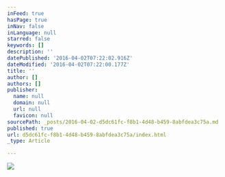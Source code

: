 ```yaml
---
inFeed: true
hasPage: true
inNav: false
inLanguage: null
starred: false
keywords: []
description: ''
datePublished: '2016-04-02T07:22:02.916Z'
dateModified: '2016-04-02T07:22:00.177Z'
title: ''
author: []
authors: []
publisher:
  name: null
  domain: null
  url: null
  favicon: null
sourcePath: _posts/2016-04-02-d5dc61fc-f8b1-4d48-b459-8abfdea3c75a.md
published: true
url: d5dc61fc-f8b1-4d48-b459-8abfdea3c75a/index.html
_type: Article

---
```

![](https://the-grid-user-content.s3-us-west-2.amazonaws.com/32513188-3158-49ce-ad3c-bad9028486f4.jpg)